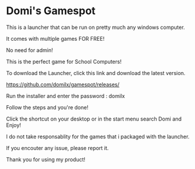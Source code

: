 # Domi's Gamespot

This is a launcher that can be run on pretty much any windows computer.

It comes with multiple games FOR FREE!

No need for admin!

This is the perfect game for School Computers!

To download the Launcher, click this link and download the latest version.

https://github.com/domilx/gamespot/releases/

Run the installer and enter the password : domilx

Follow the steps and you're done!

Click the shortcut on your desktop or in the start menu search Domi and Enjoy!

I do not take responsablity for the games that i packaged with the launcher.

If you encouter any issue, please report it. 

Thank you for using my product!

